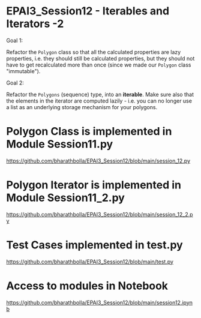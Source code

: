 # EPAI3_Session12 - Iterables and Iterators -2

Goal 1:

Refactor the `Polygon` class so that all the calculated properties are lazy properties, i.e. they should still be calculated properties, but they should not have to get recalculated more than once (since we made our `Polygon` class "immutable").
 

Goal 2:


Refactor the `Polygons` (sequence) type, into an **iterable**. Make sure also that the elements in the iterator are computed lazily - i.e. you can no longer use a list as an underlying storage mechanism for your polygons.





# Polygon Class is implemented in Module Session11.py

https://github.com/bharathbolla/EPAI3_Session12/blob/main/session_12.py

# Polygon Iterator is implemented in Module Session11_2.py

https://github.com/bharathbolla/EPAI3_Session12/blob/main/session_12_2.py

# Test Cases implemented  in test.py

https://github.com/bharathbolla/EPAI3_Session12/blob/main/test.py

# Access to modules in Notebook

https://github.com/bharathbolla/EPAI3_Session12/blob/main/session12.ipynb
